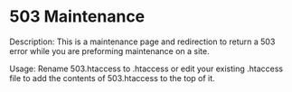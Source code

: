 503 Maintenance
===============

Description:
This is a maintenance page and redirection to return a 503 error while you are preforming maintenance on a site.

Usage:
Rename 503.htaccess to .htaccess or edit your existing .htaccess file to add the contents of 503.htaccess to the top of it.
